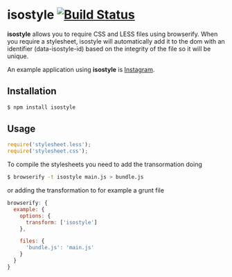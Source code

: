 # isostyle [![Build Status](https://travis-ci.org/iiegor/isostyle.svg?branch=master)](https://travis-ci.org/iiegor/isostyle)

**isostyle** allows you to require CSS and LESS files using browserify.
When you require a stylesheet, isostyle will automatically add it to the dom with an identifier (data-isostyle-id) based on the integrity of the file so it will be unique.

An example application using **isostyle** is [Instagram](https://instagram.com/).

## Installation
```sh
$ npm install isostyle
```

## Usage
```js
require('stylesheet.less');
require('stylesheet.css');
```

To compile the stylesheets you need to add the transormation doing
```sh
$ browserify -t isostyle main.js > bundle.js
```
or adding the transformation to for example a grunt file
```js
browserify: {
  example: {
    options: {
      transform: ['isostyle']
    },

    files: {
      'bundle.js': 'main.js'
    }
  }
}
```
